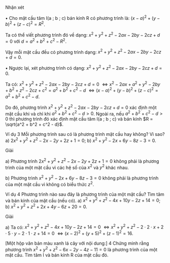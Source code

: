Nhận xét

• Cho mặt cầu tâm I(a ; b ; c) bán kính R có phương trình là:
$(x - a)^2 + (y - b)^2 + (z - c)^2 = R^2$.

Ta có thể viết phương trình đó về dạng:
$x^2 + y^2 + z^2 - 2ax - 2by - 2cz + d = 0$ với $d = a^2 + b^2 + c^2 - R^2$.

Vậy mỗi mặt cầu đều có phương trình dạng: $x^2 + y^2 + z^2 - 2ax - 2by - 2cz + d = 0$.

• Ngược lại, xét phương trình có dạng: $x^2 + y^2 + z^2 - 2ax - 2by - 2cz + d = 0$.

Ta có: $x^2 + y^2 + z^2 - 2ax - 2by - 2cz + d = 0$
$\Leftrightarrow x^2 - 2ax + a^2 + y^2 - 2by + b^2 + z^2 - 2cz + c^2 = a^2 + b^2 + c^2 - d$
$\Leftrightarrow (x - a)^2 + (y - b)^2 + (z - c)^2 = a^2 + b^2 + c^2 - d$.

Do đó, phương trình $x^2 + y^2 + z^2 - 2ax - 2by - 2cz + d = 0$ xác định một mặt cầu khi và chỉ khi $a^2 + b^2 + c^2 - d > 0$. Ngoài ra, nếu $a^2 + b^2 + c^2 - d > 0$ thì phương trình đó xác định mặt cầu tâm I(a ; b ; c) và bán kính $R = \sqrt{a^2 + b^2 + c^2 - d}$.

Ví dụ 3 Mỗi phương trình sau có là phương trình mặt cầu hay không? Vì sao?
a) $2x^2 + y^2 + z^2 - 2x - 2y + 2z + 1 = 0$;
b) $x^2 + y^2 - 2x + 6y - 8z - 3 = 0$.

Giải

a) Phương trình $2x^2 + y^2 + z^2 - 2x - 2y + 2z + 1 = 0$ không phải là phương trình của một mặt cầu vì các hệ số của $x^2$ và $y^2$ khác nhau.

b) Phương trình $x^2 + y^2 - 2x + 6y - 8z - 3 = 0$ không phải là phương trình của một mặt cầu vì không có biểu thức $z^2$.

Ví dụ 4 Phương trình nào sau đây là phương trình của một mặt cầu? Tìm tâm và bán kính của mặt cầu (nếu có).
a) $x^2 + y^2 + z^2 - 4x + 10y - 2z + 14 = 0$;
b) $x^2 + y^2 + z^2 + 2x + 4y - 6z + 20 = 0$.

Giải

a) Ta có: $x^2 + y^2 + z^2 - 4x + 10y - 2z + 14 = 0$
$\Leftrightarrow x^2 + y^2 + z^2 - 2 \cdot 2 \cdot x + 2 \cdot 5 \cdot y - 2 \cdot 1 \cdot z + 14 = 0$
$\Leftrightarrow (x - 2)^2 + (y + 5)^2 + (z - 1)^2 = 16$.

[Một hộp văn bản màu xanh lá cây với nội dung:]
4 Chứng minh rằng phương trình
$x^2 + y^2 + z^2 - 6x - 2y - 4z - 11 = 0$
là phương trình của một mặt cầu. Tìm tâm I và bán kính R của mặt cầu đó.
